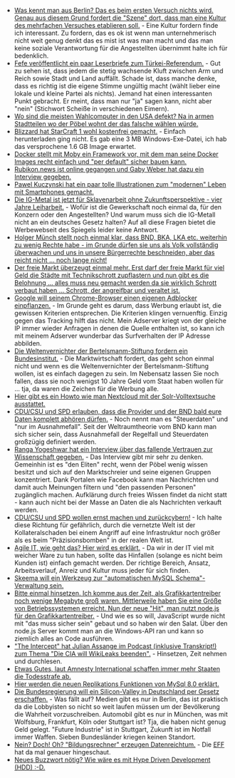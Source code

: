 * [Was kennt man aus Berlin? Das es beim ersten Versuch nichts wird. Genau aus diesem Grund fordert die "Szene" dort, dass man eine Kultur des mehrfachen Versuches etablieren soll.](https://www.heise.de/newsticker/meldung/Firmenpleiten-Start-up-Verband-fordert-Kultur-der-zweiten-Chance-3686599.html) - Eine Kultur fordern finde ich interessant. Zu fordern, das es ok ist wenn man unternehmerisch nicht weit genug denkt das es mist ist was man macht und das man keine soziale Verantwortung für die Angestellten übernimmt halte ich für bedenklich.
* [Fefe veröffentlicht ein paar Leserbriefe zum Türkei-Referendum.](https://blog.fefe.de/?ts=a60b8666) - Gut zu sehen ist, dass jedem die stetig wachsende Kluft zwischen Arm und Reich sowie Stadt und Land auffällt. Schade ist, dass manche denke, dass es richtig ist die eigene Stimme ungültig macht (wählt lieber eine lokale und kleine Partei als nichts). Jemand hat einen interessanten Punkt gebracht. Er meint, dass man nur "ja" sagen kann, nicht aber "nein" (Stichwort Scheiße in verschiedenen Eimern).
* [Wo sind die meisten Wahlcomputer in den USA defekt? Na in armen Stadtteilen wo der Pöbel wohnt der das falsche wählen würde.](https://blog.fefe.de/?ts=a60b16fc)
* [Blizzard hat StarCraft 1 wohl kostenfrei gemacht.](https://www.golem.de/news/blizzard-original-starcraft-kostenlos-verfuegbar-1704-127364.html) - Einfach herunterladen ging nicht. Es gab eine 3 MB Windows-Exe-Datei, ich hab das versprochene 1.6 GB Image erwartet.
* [Docker stellt mit Moby ein Framework vor, mit dem man seine Docker Images recht einfach und "per default" sicher bauen kann.](https://mobyproject.org/)
* [Rubikon.news ist online gegangen und Gaby Weber hat dazu ein Interview gegeben.](https://neue-debatte.com/2017/04/18/die-wuerfel-sind-gefallen-im-gespraech-mit-gaby-weber-ueber-rubikon-news/)
* [Pawel Kuczynski hat ein paar tolle Illustrationen zum "modernen" Leben mit Smartphones gemacht.](http://abduzeedo.com/satirical-illustrations-pawel-kuczynski)
* [Die IG-Metal ist jetzt für Sklavenarbeit ohne Zukunftsperspektive - vier Jahre Leiharbeit.](http://www.spiegel.de/wirtschaft/soziales/leiharbeit-in-deutschland-bis-zu-48-monate-in-der-metallindustrie-moeglich-a-1143881.html) - Wofür ist die Gewerkschaft noch einmal da, für den Konzern oder den Angestellten? Und warum muss sich die IG-Metall nicht an ein deutsches Gesetz halten? Auf all diese Fragen bietet die Werbewebseit des Spiegels leider keine Antwort.
* [Holger Münch stellt noch einmal klar, dass BND, BKA, LKA etc. weiterhin zu wenig Rechte habe - im Grunde dürfen sie uns als Volk vollständig überwachen und uns in unsere Bürgerrechte beschneiden, aber das reicht nicht ... noch lange nicht!](https://blog.fefe.de/?ts=a609b29a)
* [Der freie Markt überzeugt einmal mehr. Erst darf der freie Markt für viel Geld die Städte mit Technikschrott zupflastern und nun gibt es die Belohnung ... alles muss neu gemacht werden da sie wirklich Schrott verbaut haben ... Schrott, der angreifbar und veraltet ist.](https://www.heise.de/newsticker/meldung/Sicherheitsrisiko-Smart-City-Experten-warnen-vor-Angriffen-auf-smarte-Staedte-3687556.html)
* [Google will seinem Chrome-Browser einen eigenen Adblocker einpflanzen.](https://www.golem.de/news/unaufdringliche-werbung-chrome-erhaelt-angeblich-vorinstallierten-adblocker-1704-127397.html) - Im Grunde geht es darum, dass Werbung erlaubt ist, die gewissen Kriterien entsprechen. Die Kriterien klingen vernuenftig. Einzig gegen das Tracking hilft das nicht. Mein Adserver kriegt von der gleiche IP immer wieder Anfragen in denen die Quelle enthalten ist, so kann ich mit meinem Adserver wunderbar das Surfverhalten der IP Adresse abbilden.
* [Die Weltenvernichter der Bertelsmanm-Stiftung fordern ein Bundesinstitut.](https://www.heise.de/newsticker/meldung/Elektronische-Patientenakte-Bertelsmann-Stiftung-fordert-Bundesinstitut-3689319.html) - Die Marktwirtschaft fordert, das geht schon einmal nicht und wenn es die Weltenvernichter der Bertelsmanm-Stiftung wollen, ist es einfach dagegen zu sein. Im Nebensatz lassen Sie noch fallen, dass sie noch wenigst 10 Jahre Geld vom Staat haben wollen für ... tja, da waren die Zeichen für die Werbung alle.
* [Hier gibt es ein Howto wie man Nextcloud mit der Solr-Volltextsuche ausstattet.](https://www.pro-linux.de/kurztipps/2/1879/nextcloud-mit-solr-volltextsuche-ausstatten.html)
* [CDU/CSU und SPD erlauben, dass die Provider und der BND bald eure Daten komplett abhören dürfen.](https://www.golem.de/news/ddos-angriffe-koalition-erlaubt-analyse-und-blockade-von-botnetz-traffic-1704-127421.html) - Noch nennt man es "Steuerdaten" und "nur im Ausnahmefall". Seit der Weltraumtheorie vom BND kann man sich sicher sein, dass Ausnahmefall der Regelfall und Steuerdaten großzügig definiert werden.
* [Ranga Yogeshwar hat ein Interview über das fallende Vertrauen zur Wissenschaft gegeben.](https://www.heise.de/newsticker/meldung/March-for-Science-Yogeshwar-Steht-auf-und-artikuliert-euch-3690162.html) - Das Interview gibt mir sehr zu denken. Gemeinhin ist es "den Eliten" recht, wenn der Pöbel wenig wissen besitzt und sich auf den Marktschreier und seine eigenen Gruppen konzentriert. Dank Portalen wie Facebook kann man Nachrichten und damit auch Meinungen filtern und "den passenden Personen" zugänglich machen. Aufklärung durch freies Wissen findet da nicht statt - kann auch nicht bei der Masse an Daten die als Nachrichten verkauft werden.
* [CDU/CSU und SPD wollen ernst machen und zurückcybern!](https://www.golem.de/news/digitaler-finaler-rettungsschuss-regierung-will-bei-it-angriffen-zurueckschlagen-1704-127403.html) - Ich halte diese Richtung für gefährlich, durch die vernetzte Welt ist der Kollateralschaden bei einem Angriff auf eine Infrastruktur noch größer als es beim "Präzisionsbomben" in der realen Welt ist.
* [Agile IT, wie geht das? Hier wird es erklärt.](https://opensource.com/open-organization/17/4/accountability-by-design) - Da wir in der IT viel mit weicher Ware zu tun haben, sollte das Hinfallen (solange es nicht beim Kunden ist) einfach gemacht werden. Der richtige Bereich, Ansatz, Arbeitsverlauf, Anreiz und Kultur muss jeder für sich finden.
* [Skeema will ein Werkzeug zur "automatischen MySQL Schema"-Verwaltung sein.](https://opensource.com/article/17/4/skeema)
* [Bitte einmal hinsetzen. Ich komme aus der Zeit, als Grafikkartentreiber noch wenige Megabyte groß waren. Mittlerweile haben Sie eine Größe von Betriebssystemen erreicht. Nun der neue "Hit", man nutzt node.js für den Grafikkartentreiber.](https://www.golem.de/news/whitelist-umgehen-node-server-im-nvidia-treiber-ermoeglicht-malware-ausfuehrung-1704-127435.html) - Und wie es so will, JavaScript wurde nicht mit "das muss sicher sein" gebaut und so haben wir den Salat. Über den node.js Server kommt man an die Windows-API ran und kann so ziemlich alles an Code ausführen.
* ["The Intercept" hat Julian Assange im Podcast (inklusive Transkript!) zum Thema "Die CIA will WikiLeaks beenden".](https://theintercept.com/2017/04/19/intercepted-podcast-julian-assange-speaks-out-as-trumps-cia-director-threatens-to-end-wikileaks/) - Hinsetzen, Zeit nehmen und durchlesen.
* [Etwas Gutes, laut Amnesty International schaffen immer mehr Staaten die Todesstrafe ab.](https://www.heise.de/tp/features/Amnesty-International-Immer-mehr-Staaten-schaffen-die-Todesstrafe-ab-3691012.html)
* [Hier werden die neuen Replikations Funktionen von MySql 8.0 erklärt.](https://opensource.com/article/17/4/mysql-8-replication-features)
* [Die Bundesregierung will ein Silicon-Valley in Deutschland per Gesetz erschaffen.](https://www.heise.de/newsticker/meldung/Silicon-Valley-Konkurrenz-Sieben-neue-deutsche-Digital-Hubs-stehen-fest-3691079.html) - Was fällt auf? Medien gibt es nur in Berlin, das ist praktisch da die Lobbyisten so nicht so weit laufen müssen um der Bevölkerung die Wahrheit vorzuschreiben. Automobil gibt es nur in München, was mit Wolfsburg, Frankfurt, Köln oder Stuttgart ist? Tja, die haben nicht genug Geld gelegt. "Future Industrie" ist in Stuttgart, Zukunft ist im Notfall immer Waffen. Sieben Bundesländer kriegen keinen Standort.
* [Nein? Doch! Oh? "Bildungsrechner" erzeugen Datenreichtum.](https://www.golem.de/news/privatsphaere-bildungsrechner-spionieren-schueler-aus-1704-127438.html) - Die [EFF](https://www.eff.org/) hat da mal genauer hingeschaut.
* [Neues Buzzwort nötig? Wie wäre es mit Hype Driven Development (HDD) :-D.](https://blog.daftcode.pl/hype-driven-development-3469fc2e9b22)
